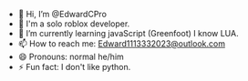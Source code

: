 - 👋 Hi, I’m @EdwardCPro
- 👀 I'm a solo roblox developer.
- 🌱 I’m currently learning javaScript (Greenfoot) I know LUA.
- 📫 How to reach me: Edward1113332023@outlook.com
- 😄 Pronouns: normal he/him
- ⚡ Fun fact: I don't like python.
